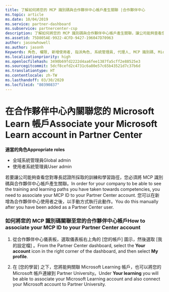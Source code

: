 ```yaml
---
title: 了解如何將您的 MCP 識別碼與合作夥伴中心帳戶產生關聯 |合作夥伴中心
ms.topic: article
ms.date: 10/04/2019
ms.service: partner-dashboard
ms.subservice: partnercenter-csp
description: 了解如何將您的 MCP 識別碼與合作夥伴中心帳戶產生關聯，讓公司能夠查看您對專長認證所採取的訓練和學習路徑。
ms.assetid: 75D805AE-9922-4CFD-9427-196047D70963
author: jasonwhowell
ms.author: jasonh
Keywords: 角色, 權限, 新增使用者, 指派角色, 系統管理員, 代理人, MCP 識別碼, Microsoft Learn
ms.localizationpriority: high
ms.openlocfilehash: 3490b69fd2222d4aa6fee1387fa5cff2e88525e3
ms.sourcegitcommit: 5dcf8cefd2c4731c6a80e57c65b43521d7c37b6d
ms.translationtype: HT
ms.contentlocale: zh-TW
ms.lasthandoff: 03/30/2020
ms.locfileid: "80390837"
---
```

# <a name="associate-your-microsoft-learn-account-in-partner-center"></a><span data-ttu-id="01977-104">在合作夥伴中心內關聯您的 Microsoft Learn 帳戶</span><span class="sxs-lookup"><span data-stu-id="01977-104">Associate your Microsoft Learn account in Partner Center</span></span>

<span data-ttu-id="01977-105">**適當的角色**</span><span class="sxs-lookup"><span data-stu-id="01977-105">**Appropriate roles**</span></span>
-   <span data-ttu-id="01977-106">全域系統管理員</span><span class="sxs-lookup"><span data-stu-id="01977-106">Global admin</span></span>
-   <span data-ttu-id="01977-107">使用者系統管理員</span><span class="sxs-lookup"><span data-stu-id="01977-107">User admin</span></span>

<span data-ttu-id="01977-108">若要讓公司能夠查看您對專長認證所採取的訓練和學習路徑，您必須將 MCP 識別碼與合作夥伴中心帳戶產生關聯。</span><span class="sxs-lookup"><span data-stu-id="01977-108">In order for your company to be able to see the training and learning paths you have taken towards competencies, you need to associate your MCP ID to your Partner Center account.</span></span> <span data-ttu-id="01977-109">您可以在新增為合作夥伴中心使用者之後，以手動方式執行此動作。</span><span class="sxs-lookup"><span data-stu-id="01977-109">You do this manually after you have been added as a Partner Center user.</span></span>

### <a name="how-to-associate-your-mcp-id-to-your-partner-center-account"></a><span data-ttu-id="01977-110">如何將您的 MCP 識別碼關聯至您的合作夥伴中心帳戶</span><span class="sxs-lookup"><span data-stu-id="01977-110">How to associate your MCP ID to your Partner Center account</span></span>

1. <span data-ttu-id="01977-111">從合作夥伴中心儀表板，選取儀表板右上角的 [您的帳戶]  圖示，然後選取 [我的設定檔]  。</span><span class="sxs-lookup"><span data-stu-id="01977-111">From the Partner Center dashboard, select the **Your account** icon in the right corner of the dashboard, and then select **My profile**.</span></span>

2. <span data-ttu-id="01977-112">在 [您的學習]  之下，您將能夠關聯 Microsoft Learning 帳戶，也可以將您的 Microsoft 帳戶連線到 Partner University。</span><span class="sxs-lookup"><span data-stu-id="01977-112">Under **Your learning** you will be able to associate your Microsoft Learning account and also connect your Microsoft account to Partner University.</span></span>
